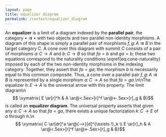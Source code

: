 ```yaml
---
layout: page
title: equalizer diagram
permalink: /context/equalizer_diagram
---
```

An **equalizer** is a limit of a diagram indexed by the **parallel pair**, the category $\bullet \rightrightarrows \bullet$ with two objects and two parallel non-identity morphisms. A diagram of this shape is simply a parallel pair of morphisms $f,g \colon A \rightrightarrows B$ in the target category $\mathsf{C}$. A cone over this diagram with summit $C$ consists of a pair of morphisms $a \colon C \to A$ and $b \colon C \to B$ so that $fa = b$ and $ga = b$; these two equations correspond to the naturality conditions \eqref{eq:cone-naturality} imposed by each of the two non-identity morphisms in the indexing category. Together, they assert that $fa = ga$; the morphism $b$ is necessarily equal to this common composite. Thus, a cone over a parallel pair $f,g \colon A \rightrightarrows B$ is represented by a single morphism $a \colon C \to A$ so that $fa = ga$.\n\nThe equalizer $h \colon E \to A$ is the universal arrow with this property. The limit diagram\n$$ \xymatrix{  E \ar[r]^h & A \ar@<.5ex>[r]^f \ar@<-.5ex>[r]_g & B}$$ is  called an **equalizer diagram**. The universal property asserts that given any $a \colon C \to A$ so that $fa = ga$, there exists a unique factorization $k \colon C \to E$ of $a$ through $h$.\n$$ \xymatrix{ C \ar[dr]^a \ar@{-->}[d]^{\exists !}_k \\ E \ar[r]_h & A \ar@<.5ex>[r]^f \ar@<-.5ex>[r]_g & B}$$
